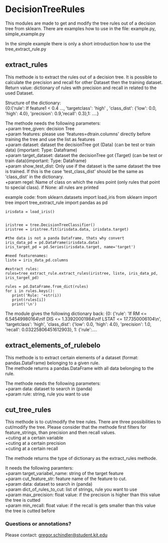 # DecisionTreeRules
This modules are made to get and modify the tree rules out of a decision tree from sklearn.
There are examples how to use in the file: example.py, simple_example.py

In the simple example there is only a short introduction how to use the tree_extract_rule.py


## extract_rules
This methode is to extract the rules out of a decision tree. It is possible to calculate the precision and recall for other Dataset then the training dataset.
Return value: dictionary of rules with precision and recall in related to the used Dataset.

Structure of the dictionary:  
    {0:{'rule': If feature1 < 0.4 ..., 'targetclass': 'high' , 'class_dist': {'low': 0.0, 'high': 4.0}, 'precision': 0.9,'recall': 0.3},1: ....}

The methode needs the following parameters:  
    +param tree_given: decision Tree  
    +param features: please use 'features=dtrain.columns' directly before training the tree and use the list as features  
    +param dataset: dataset the decisionTree got (Data) (can be test or train data) (important: Type: Dataframe)  
    +param target_dataset: dataset the decisionTree got (Target) (can be test or train data)(important: Type: Dataframe)  
    +param show_test_dist: Only use if the dataset is the same dataset the tree is trained. If this is the case 'test_class_dist' should be the same as 'class_dist' in the dictionary.  
    +param regel: Name of class on which the rules point (only rules that point to special class). if None: all rules are printed  

example code:
    from sklearn.datasets import load_iris
    from sklearn import tree
    import tree_extract_rule
    import pandas as pd
    
    irisdata = load_iris()
    
    
    iristree = tree.DecisionTreeClassifier()
    iristree = iristree.fit(irisdata.data, irisdata.target)
    
    #the data is not a panda Dataframe, thats why convert
    iris_data_pd = pd.DataFrame(irisdata.data)
    iris_target_pd = pd.Series(irisdata.target, name='target')
    
    #need featurenames:
    liste = iris_data_pd.columns
    
    #extract rules:
    rules=tree_extract_rule.extract_rules(iristree, liste, iris_data_pd, iris_target_pd)
    
    rules = pd.DataFrame.from_dict(rules)
    for i in rules.keys():
       print('Rule: '+str(i))
       print(rules[i])
       print('\n')

The module gives the following dictionary back:
    {0: {'rule': 'If RM <= 6.54549980164\nIf DIS <= 1.33920001984\nIf LSTAT <= 17.7350006104\n', 'targetclass': 'high', 'class_dist': {'low': 0.0, 'high': 4.0}, 'precision': 1.0, 'recall': 0.03225806451612903}, 1: {'rule':....



## extract_elements_of_rulebelo
This methode is to extract certain elements of a dataset (format: pandas.DataFrame) belonging to a given rule.  
The methode returns a pandas.DataFrame with all data belonging to the rule.  

The methode needs the following parameters:  
    +param data: dataset to search in (panda)  
    +param rule: string, rule you want to use

## cut_tree_rules
This methode is to cut/modify the tree rules. There are three possibilities to cut/modify the tree. Please consider that the methode first filters for feature_strings, than precision and then recall values.  
    +cuting at a certain variable  
    +cuting at a certain precision  
    +cuting at a certain recall  

The methode returns the type of dictionary as the extract_rules methode.  

It needs the following paramters:  
    +param target_variabel_name: string of the target feature  
    +param cut_feature_str: feature name of the feature to cut.  
    +param data: dataset to search in (panda)  
    +param dict_of_rules_to_cut: list of strings, rule you want to use  
    +param max_precision: float value: if the precision is higher than this value the tree is cutted  
    +param min_recall: float value: if the recall is gets smaller than this value the tree is cutted before  
    
### Questions or annotations?
Please contact: gregor.schindler@student.kit.edu

